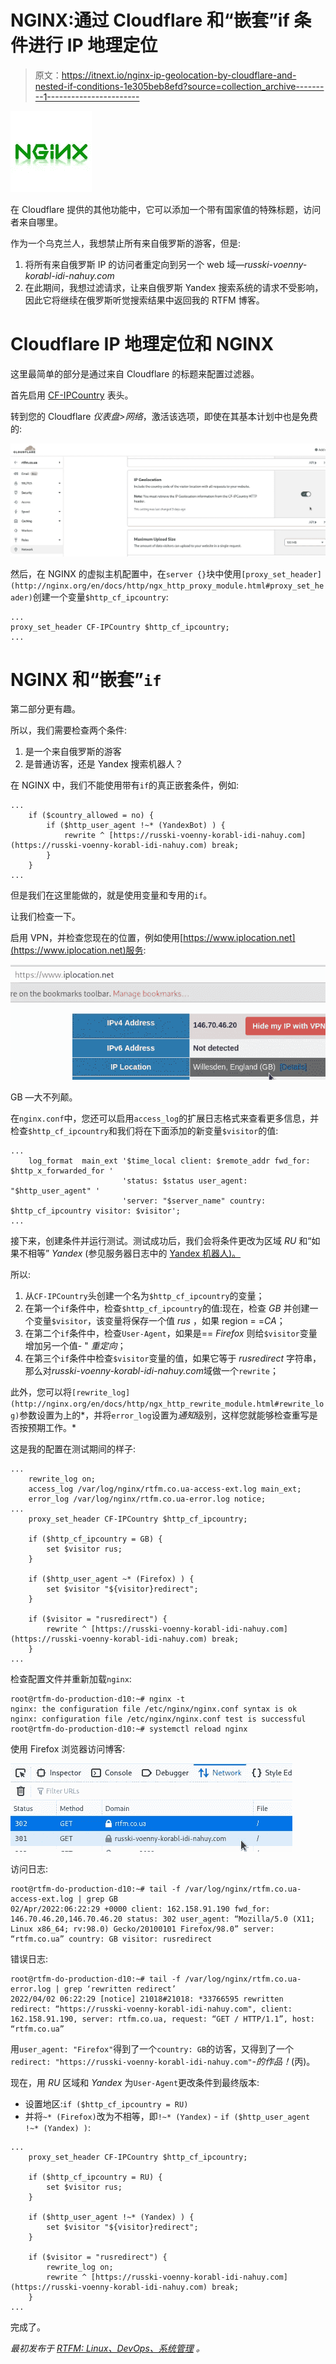 # NGINX:通过 Cloudflare 和“嵌套”if 条件进行 IP 地理定位

> 原文：<https://itnext.io/nginx-ip-geolocation-by-cloudflare-and-nested-if-conditions-1e305beb8efd?source=collection_archive---------1----------------------->

![](img/762e0d196d87fcd111cd49277cf43d3f.png)

在 Cloudflare 提供的其他功能中，它可以添加一个带有国家值的特殊标题，访问者来自哪里。

作为一个乌克兰人，我想禁止所有来自俄罗斯的游客，但是:

1.  将所有来自俄罗斯 IP 的访问者重定向到另一个 web 域—*russki-voenny-korabl-idi-nahuy.com*
2.  在此期间，我想过滤请求，让来自俄罗斯 Yandex 搜索系统的请求不受影响，因此它将继续在俄罗斯听觉搜索结果中返回我的 RTFM 博客。

# Cloudflare IP 地理定位和 NGINX

这里最简单的部分是通过来自 Cloudflare 的标题来配置过滤器。

首先启用 [CF-IPCountry](https://support.cloudflare.com/hc/en-us/articles/200168236-Configuring-Cloudflare-IP-Geolocation) 表头。

转到您的 Cloudflare *仪表盘>网络*，激活该选项，即使在其基本计划中也是免费的:

![](img/10a316d7165ce5234d2b5c634b71e022.png)

然后，在 NGINX 的虚拟主机配置中，在`server {}`块中使用`[proxy_set_header](http://nginx.org/en/docs/http/ngx_http_proxy_module.html#proxy_set_header)`创建一个变量`$http_cf_ipcountry`:

```
...
proxy_set_header CF-IPCountry $http_cf_ipcountry;
...
```

# NGINX 和“嵌套”`if`

第二部分更有趣。

所以，我们需要检查两个条件:

1.  是一个来自俄罗斯的游客
2.  是普通访客，还是 Yandex 搜索机器人？

在 NGINX 中，我们不能使用带有`if`的真正嵌套条件，例如:

```
...
    if ($country_allowed = no) {
        if ($http_user_agent !~* (YandexBot) ) {
            rewrite ^ [https://russki-voenny-korabl-idi-nahuy.com](https://russki-voenny-korabl-idi-nahuy.com) break;
        }
    }
...
```

但是我们在这里能做的，就是使用变量和专用的`if`。

让我们检查一下。

启用 VPN，并检查您现在的位置，例如使用[https://www.iplocation.net](https://www.iplocation.net)服务:

![](img/5304642a661b06edf27006d8a81c39d1.png)

GB —大不列颠。

在`nginx.conf`中，您还可以启用`access_log`的扩展日志格式来查看更多信息，并检查`$http_cf_ipcountry`和我们将在下面添加的新变量`$visitor`的值:

```
...
    log_format  main_ext '$time_local client: $remote_addr fwd_for: $http_x_forwarded_for '
                         'status: $status user_agent: "$http_user_agent" '
                         'server: "$server_name" country: $http_cf_ipcountry visitor: $visitor';
...
```

接下来，创建条件并运行测试。测试成功后，我们会将条件更改为区域 *RU* 和“如果不相等” *Yandex* (参见服务器日志中的 [Yandex 机器人)。](https://yandex.com/support/webmaster/robot-workings/check-yandex-robots.html)

所以:

1.  从`CF-IPCountry`头创建一个名为`$http_cf_ipcountry`的变量；
2.  在第一个`if`条件中，检查`$http_cf_ipcountry`的值:现在，检查 *GB* 并创建一个变量`$visitor`，该变量将保存一个值 *rus* ，如果 region = =*CA*；
3.  在第二个`if`条件中，检查`User-Agent`，如果是== *Firefox* 则给`$visitor`变量增加另一个值- " *重定向*；
4.  在第三个`if`条件中检查`$visitor`变量的值，如果它等于 *rusredirect* 字符串，那么对*russki-voenny-korabl-idi-nahuy.com*域做一个`rewrite`；

此外，您可以将`[rewrite_log](http://nginx.org/en/docs/http/ngx_http_rewrite_module.html#rewrite_log)`参数设置为上的*，并将`error_log`设置为*通知*级别，这样您就能够检查重写是否按预期工作。*

这是我的配置在测试期间的样子:

```
...
    rewrite_log on;
    access_log /var/log/nginx/rtfm.co.ua-access-ext.log main_ext;
    error_log /var/log/nginx/rtfm.co.ua-error.log notice;
...
    proxy_set_header CF-IPCountry $http_cf_ipcountry;

    if ($http_cf_ipcountry = GB) {
        set $visitor rus;
    }

    if ($http_user_agent ~* (Firefox) ) {
        set $visitor "${visitor}redirect";
    }

    if ($visitor = "rusredirect") {
        rewrite ^ [https://russki-voenny-korabl-idi-nahuy.com](https://russki-voenny-korabl-idi-nahuy.com) break;
    }
...
```

检查配置文件并重新加载`nginx`:

```
root@rtfm-do-production-d10:~# nginx -t
nginx: the configuration file /etc/nginx/nginx.conf syntax is ok
nginx: configuration file /etc/nginx/nginx.conf test is successful
root@rtfm-do-production-d10:~# systemctl reload nginx
```

使用 Firefox 浏览器访问博客:

![](img/f7bd59a326d66431bd93dd475689783c.png)

访问日志:

```
root@rtfm-do-production-d10:~# tail -f /var/log/nginx/rtfm.co.ua-access-ext.log | grep GB
02/Apr/2022:06:22:29 +0000 client: 162.158.91.190 fwd_for: 146.70.46.20,146.70.46.20 status: 302 user_agent: “Mozilla/5.0 (X11; Linux x86_64; rv:98.0) Gecko/20100101 Firefox/98.0” server: “rtfm.co.ua” country: GB visitor: rusredirect
```

错误日志:

```
root@rtfm-do-production-d10:~# tail -f /var/log/nginx/rtfm.co.ua-error.log | grep ‘rewritten redirect’
2022/04/02 06:22:29 [notice] 21018#21018: *33766595 rewritten redirect: “https://russki-voenny-korabl-idi-nahuy.com", client: 162.158.91.190, server: rtfm.co.ua, request: “GET / HTTP/1.1”, host: “rtfm.co.ua”
```

用`user_agent: "Firefox"`得到了一个`country: GB`的访客，又得到了一个`redirect: "https://russki-voenny-korabl-idi-nahuy.com"`-*的作品！*(丙)。

现在，用 *RU* 区域和 *Yandex* 为`User-Agent`更改条件到最终版本:

*   设置地区:`if ($http_cf_ipcountry = RU)`
*   并将`~* (Firefox)`改为不相等，即`!~* (Yandex)` - `if ($http_user_agent !~* (Yandex) )`:

```
...
    proxy_set_header CF-IPCountry $http_cf_ipcountry;

    if ($http_cf_ipcountry = RU) {
        set $visitor rus;
    }

    if ($http_user_agent !~* (Yandex) ) {
        set $visitor "${visitor}redirect";
    }

    if ($visitor = "rusredirect") {
        rewrite_log on;
        rewrite ^ [https://russki-voenny-korabl-idi-nahuy.com](https://russki-voenny-korabl-idi-nahuy.com) break;
    }
...
```

完成了。

*最初发布于* [*RTFM: Linux、DevOps、系统管理*](https://rtfm.co.ua/en/nginx-ip-geolocation-by-cloudflare-and-nested-if-conditions/) *。*